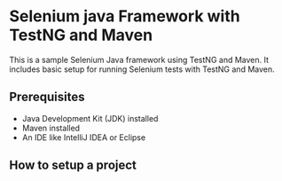 # Selenium java Framework with TestNG and Maven
This is a sample Selenium Java framework using TestNG and Maven. It includes basic setup for running Selenium tests with TestNG and Maven.
## Prerequisites
* Java Development Kit (JDK) installed
* Maven installed
* An IDE like IntelliJ IDEA or Eclipse
## How to setup a project

